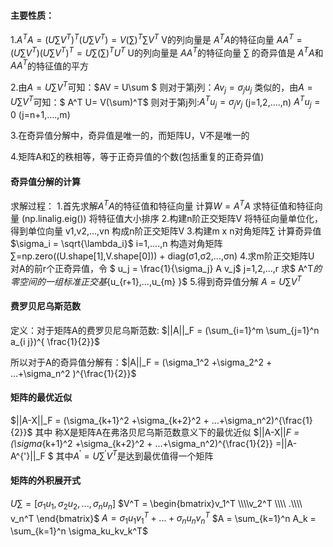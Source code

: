 #### 主要性质：
   1.$A^TA=(U \sum V^T)^T(U \sum V^T)=V (\sum)^T\sum V^T$
        V的列向量是 $A^TA$的特征向量
   $AA^T=(U \sum V^T)(U \sum V^T)^T=U \sum(\sum)^T U^T$
      U的列向量是 $AA^T$的特征向量
      $\sum$ 的奇异值是 $A^TA$和$AA^T$的特征值的平方
   
2.由$A = U \sum V^T$可知：$AV = U\sum $
则对于第j列：$Av_j = \sigma_ju_j$
类似的，由$A = U \sum V^T$可知：$ A^T U= V(\sum)^T$
则对于第j列:$A^Tu_j = \sigma_jv_j$          (j=1,2,....,n)
$A^Tu_j = 0$          (j=n+1,....,m)
              
3.在奇异值分解中，奇异值是唯一的，而矩阵U，V不是唯一的

4.矩阵A和∑的秩相等，等于正奇异值的个数(包括重复的正奇异值)

#### 奇异值分解的计算
求解过程：
  1.首先求解$A^TA$的特征值和特征向量
        计算$W=A^TA$
        求特征值和特征向量 (np.linalig.eig())
        将特征值大小排序
  2.构建n阶正交矩阵V
      将特征向量单位化，得到单位向量 v1,v2,...,vn 构成n阶正交矩阵V
  3.构建m x n对角矩阵∑
      计算奇异值$\sigma_i = \sqrt{\lambda_i}$   i=1,....,n
      构造对角矩阵∑=np.zero((U.shape[1],V.shape[0])) + diag(σ1,σ2,...,σn)
  4.求m阶正交矩阵U
      对A的前r个正奇异值，令 $ u_j = \frac{1}{\sigma_j} A v_j$  j=1,2,...,r
      求$ A^T$的零空间的一组标准正交基${u_{r+1},...,u_{m} }$
  5.得到奇异值分解    $A=U \sum V^T$


#### 费罗贝尼乌斯范数
定义：对于矩阵A的费罗贝尼乌斯范数:  $||A||_F = (\sum_{i=1}^m \sum_{j=1}^n a_{i j})^{ \frac{1}{2}}$

所以对于A的奇异值分解有：$|A||_F = (\sigma_1^2 +\sigma_2^2 + ...+\sigma_n^2 )^{\frac{1}{2}}$

#### 矩阵的最优近似
 $||A-X||_F = (\sigma_{k+1}^2 +\sigma_{k+2}^2 + ...+\sigma_n^2)^{\frac{1}{2}}$
其中 称X是矩阵A在弗洛贝尼乌斯范数意义下的最优近似
 $||A-X||_F = (\sigma_{k+1}^2 +\sigma_{k+2}^2 + ...+\sigma_n^2)^{\frac{1}{2}} =||A-A^{'}||_F $
其中$A^{'} = U∑^{'} V^T$是达到最优值得一个矩阵


#### 矩阵的外积展开式
$U∑ = [\sigma_1u_1,\sigma_2u_2,...,\sigma_nu_n]$
$V^T = \begin{bmatrix}v_1^T \\\\v_2^T \\\\ .\\\\ v_n^T \end{bmatrix}$
$A = \sigma_1u_1v_1^T+...+\sigma_nu_nv_n^T$
$A = \sum_{k=1}^n A_k = \sum_{k=1}^n \sigma_ku_kv_k^T$






































